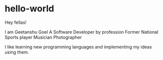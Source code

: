 # hello-world
Hey fellas!

I am Geetanshu Goel
A Software Developer by profession
Former National Sports player
Musician
Photographer

I like learning new programming languages and implementing my ideas using them.
